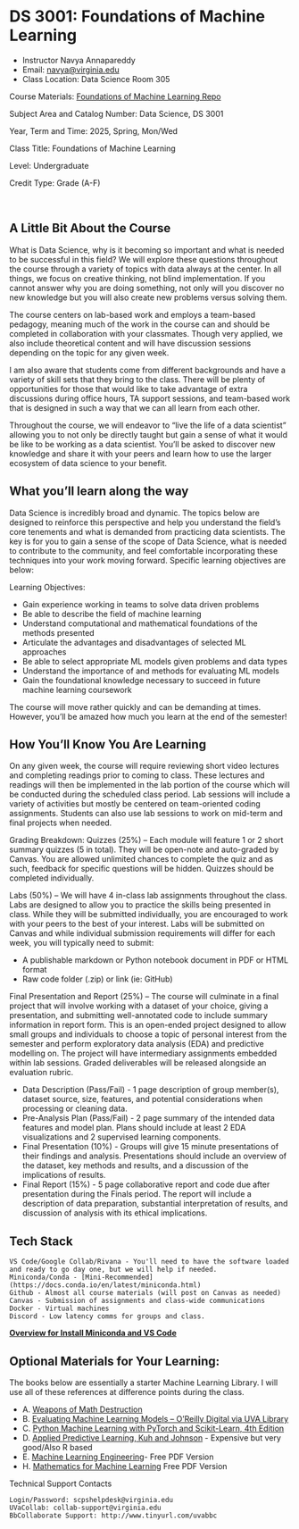 # DS 3001: Foundations of Machine Learning

* Instructor Navya Annapareddy
* Email: navya@virginia.edu
* Class Location: Data Science Room 305

Course Materials: [Foundations of Machine Learning Repo](https://github.com/UVADS/DS-3001/3021)

Subject Area and Catalog Number: Data Science, DS 3001

Year, Term and Time: 2025, Spring, Mon/Wed

Class Title: Foundations of Machine Learning 

Level: Undergraduate

Credit Type: Grade (A-F)

<br>

## A Little Bit About the Course

What is Data Science, why is it becoming so important and what is needed to be successful in this field? We will explore these questions throughout the course through a variety of topics with data always at the center.  In all things, we focus on creative thinking, not blind implementation. If you cannot answer why you are doing something, not only will you discover no new knowledge but you will also create new problems versus solving them.

The course centers on lab-based work and employs a team-based pedagogy, meaning much of the work in the course can and should be completed in collaboration with your classmates.  Though very applied, we also include theoretical content and will have discussion sessions depending on the topic for any given week.

I am also aware that students come from different backgrounds and have a variety of skill sets that they bring to the class.  There will be plenty of opportunities for those that would like to take advantage of extra discussions during office hours, TA support sessions, and team-based work that is designed in such a way that we can all learn from each other.   

Throughout the course, we will endeavor to “live the life of a data scientist” allowing you to not only be directly taught but gain a sense of what it would be like to be working as a data scientist.  You’ll be asked to discover new knowledge and share it with your peers and learn how to use the larger ecosystem of data science to your benefit.  

## What you’ll learn along the way

Data Science is incredibly broad and dynamic. The topics below are designed to reinforce this perspective and help you understand the field’s core tenements and what is demanded from practicing data scientists.  The key is for you to gain a sense of the scope of Data Science, what is needed to contribute to the community, and feel comfortable incorporating these techniques into your work moving forward. Specific learning objectives are below:
    
Learning Objectives:
* Gain experience working in teams to solve data driven problems
* Be able to describe the field of machine learning
* Understand computational and mathematical foundations of the methods presented
* Articulate the advantages and disadvantages of selected ML approaches
* Be able to select appropriate ML models given problems and data types
* Understand the importance of and methods for evaluating ML models
* Gain the foundational knowledge necessary to succeed in future machine learning coursework
    

The course will move rather quickly and can be demanding at times. However, you’ll be amazed how much you learn at the end of the semester!


## How You’ll Know You Are Learning

On any given week, the course will require reviewing short video lectures and completing readings prior to coming to class.  These lectures and readings will then be implemented in the lab portion of the course which will be conducted during the scheduled class period.  Lab sessions will include a variety of activities but mostly be centered on team-oriented coding assignments.  Students can also use lab sessions to work on mid-term and final projects when needed.

Grading Breakdown:
Quizzes (25%) – Each module will feature 1 or 2 short summary quizzes (5 in total). They will be
open-note and auto-graded by Canvas. You are allowed unlimited chances to complete the quiz and as
such, feedback for specific questions will be hidden. Quizzes should be completed individually.

Labs (50%) – We will have 4 in-class lab assignments throughout the class. Labs are designed to allow
you to practice the skills being presented in class. While they will be submitted individually, you are
encouraged to work with your peers to the best of your interest. Labs will be submitted on Canvas and
while individual submission requirements will differ for each week, you will typically need to submit:
  * A publishable markdown or Python notebook document in PDF or HTML format
  * Raw code folder (.zip) or link (ie: GitHub)

Final Presentation and Report (25%) – The course will culminate in a final project that will involve
working with a dataset of your choice, giving a presentation, and submitting well-annotated code to
include summary information in report form. This is an open-ended project designed to allow small
groups and individuals to choose a topic of personal interest from the semester and perform exploratory
data analysis (EDA) and predictive modelling on. The project will have intermediary assignments
embedded within lab sessions. Graded deliverables will be released alongside an evaluation rubric.

  * Data Description (Pass/Fail) - 1 page description of group member(s), dataset source, size,
  features, and potential considerations when processing or cleaning data.
  * Pre-Analysis Plan (Pass/Fail) - 2 page summary of the intended data features and model plan.
  Plans should include at least 2 EDA visualizations and 2 supervised learning components.
  * Final Presentation (10%) - Groups will give 15 minute presentations of their findings and
  analysis. Presentations should include an overview of the dataset, key methods and results, and a
  discussion of the implications of results.
  * Final Report (15%) - 5 page collaborative report and code due after presentation during the
  Finals period. The report will include a description of data preparation, substantial interpretation
  of results, and discussion of analysis with its ethical implications.
      
## Tech Stack

    VS Code/Google Collab/Rivana - You'll need to have the software loaded and ready to go day one, but we will help if needed. 
    Miniconda/Conda - [Mini-Recommended](https://docs.conda.io/en/latest/miniconda.html)
    Github - Almost all course materials (will post on Canvas as needed)
    Canvas - Submission of assignments and class-wide communications
    Docker - Virtual machines 
    Discord - Low latency comms for groups and class.

**[Overview for Install Miniconda and VS Code](https://medium.com/the-researchers-guide/how-to-set-up-python-and-visual-studio-code-ide-for-data-science-161c61f76fe3)**

## Optional Materials for Your Learning: 

The books below are essentially a starter Machine Learning Library. I will use all of these references at difference points during the class.

* A. [Weapons of Math Destruction](https://www.amazon.com/Weapons-Math-Destruction-Increases-Inequality/dp/0553418815)
* B. [Evaluating Machine Learning Models – O’Reilly Digital via UVA Library](https://www.oreilly.com/library/view/temporary-access/)<br>
* C. [Python Machine Learning with PyTorch and Scikit-Learn, 4th Edition](https://sebastianraschka.com/blog/2022/ml-pytorch-book.html)
* D. [Applied Predictive Learning, Kuh and Johnson](http://appliedpredictivemodeling.com/toc) - Expensive but very good/Also R based
* E. [Machine Learning Engineering](http://www.mlebook.com/wiki/doku.php)- Free PDF Version
* H. [Mathematics for Machine Learning](https://mml-book.github.io/) Free PDF Version

Technical Support Contacts

    Login/Password: scpshelpdesk@virginia.edu
    UVaCollab: collab-support@virginia.edu
    BbCollaborate Support: http://www.tinyurl.com/uvabbc
